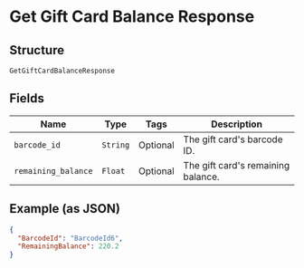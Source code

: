 
# Get Gift Card Balance Response

## Structure

`GetGiftCardBalanceResponse`

## Fields

| Name | Type | Tags | Description |
|  --- | --- | --- | --- |
| `barcode_id` | `String` | Optional | The gift card's barcode ID. |
| `remaining_balance` | `Float` | Optional | The gift card's remaining balance. |

## Example (as JSON)

```json
{
  "BarcodeId": "BarcodeId6",
  "RemainingBalance": 220.2
}
```


